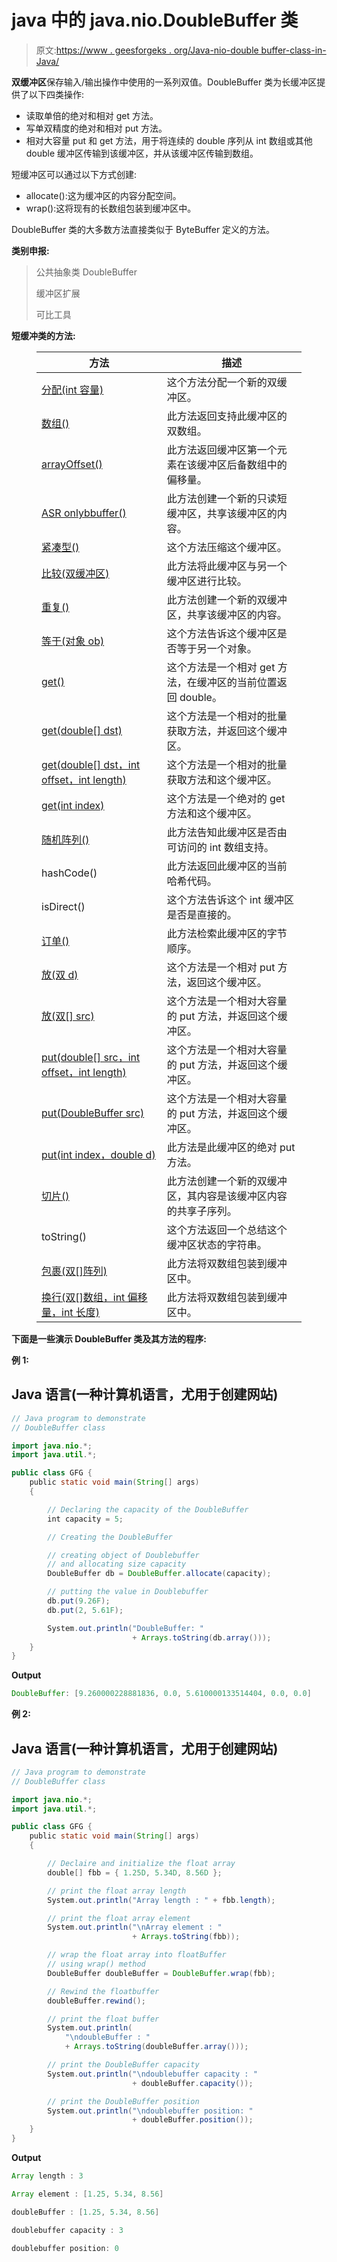 # java 中的 java.nio.DoubleBuffer 类

> 原文:[https://www . geesforgeks . org/Java-nio-double buffer-class-in-Java/](https://www.geeksforgeeks.org/java-nio-doublebuffer-class-in-java/)

**双缓冲区**保存输入/输出操作中使用的一系列双值。DoubleBuffer 类为长缓冲区提供了以下四类操作:

*   读取单倍的绝对和相对 get 方法。
*   写单双精度的绝对和相对 put 方法。
*   相对大容量 put 和 get 方法，用于将连续的 double 序列从 int 数组或其他 double 缓冲区传输到该缓冲区，并从该缓冲区传输到数组。

短缓冲区可以通过以下方式创建:

*   allocate():这为缓冲区的内容分配空间。
*   wrap():这将现有的长数组包装到缓冲区中。

DoubleBuffer 类的大多数方法直接类似于 ByteBuffer 定义的方法。

**类别申报:**

> 公共抽象类 DoubleBuffer
> 
> 缓冲区扩展
> 
> 可比工具

**短缓冲类的方法:**

<figure class="table">

| 方法 | 描述 |
| --- | --- |
| [分配(int 容量)](https://www.geeksforgeeks.org/doublebuffer-allocate-method-in-java-with-examples/) | 这个方法分配一个新的双缓冲区。 |
| [数组()](https://www.geeksforgeeks.org/doublebuffer-array-method-in-java-with-examples/) | 此方法返回支持此缓冲区的双数组。 |
| [arrayOffset()](https://www.geeksforgeeks.org/doublebuffer-arrayoffset-method-in-java-with-examples/) | 此方法返回缓冲区第一个元素在该缓冲区后备数组中的偏移量。 |
| [ASR onlybbuffer()](https://www.geeksforgeeks.org/doublebuffer-asreadonlybuffer-method-in-java-with-examples/) | 此方法创建一个新的只读短缓冲区，共享该缓冲区的内容。 |
| [紧凑型()](https://www.geeksforgeeks.org/doublebuffer-compact-method-in-java-with-examples/) | 这个方法压缩这个缓冲区。 |
| [比较(双缓冲区)](https://www.geeksforgeeks.org/doublebuffer-compareto-method-in-java-with-examples/) | 此方法将此缓冲区与另一个缓冲区进行比较。 |
| [重复()](https://www.geeksforgeeks.org/doublebuffer-duplicate-method-in-java-with-examples/) | 此方法创建一个新的双缓冲区，共享该缓冲区的内容。 |
| [等于(对象 ob)](https://www.geeksforgeeks.org/doublebuffer-equals-method-in-java-with-examples/) | 这个方法告诉这个缓冲区是否等于另一个对象。 |
| [get()](https://www.geeksforgeeks.org/doublebuffer-get-methods-in-java-with-examples/) | 这个方法是一个相对 get 方法，在缓冲区的当前位置返回 double。 |
| [get(double[] dst)](https://www.geeksforgeeks.org/doublebuffer-get-methods-in-java-with-examples/) | 这个方法是一个相对的批量获取方法，并返回这个缓冲区。 |
| [get(double[] dst，int offset，int length)](https://www.geeksforgeeks.org/doublebuffer-get-methods-in-java-with-examples/) | 这个方法是一个相对的批量获取方法和这个缓冲区。 |
| [get(int index)](https://www.geeksforgeeks.org/doublebuffer-get-methods-in-java-with-examples/) | 这个方法是一个绝对的 get 方法和这个缓冲区。 |
| [随机阵列()](https://www.geeksforgeeks.org/doublebuffer-hasarray-method-in-java-with-examples/) | 此方法告知此缓冲区是否由可访问的 int 数组支持。 |
| hashCode() | 此方法返回此缓冲区的当前哈希代码。 |
| isDirect() | 这个方法告诉这个 int 缓冲区是否是直接的。 |
| [订单()](https://www.geeksforgeeks.org/doublebuffer-order-methods-in-java-with-examples/) | 此方法检索此缓冲区的字节顺序。 |
| [放(双 d)](https://www.geeksforgeeks.org/doublebuffer-put-methods-in-java-with-examples-set-1/) | 这个方法是一个相对 put 方法，返回这个缓冲区。 |
| [放(双[] src)](https://www.geeksforgeeks.org/doublebuffer-put-methods-in-java-with-examples-set-1/) | 这个方法是一个相对大容量的 put 方法，并返回这个缓冲区。 |
| [put(double[] src，int offset，int length)](https://www.geeksforgeeks.org/doublebuffer-put-methods-in-java-with-examples-set-1/) | 这个方法是一个相对大容量的 put 方法，并返回这个缓冲区。 |
| [put(DoubleBuffer src)](https://www.geeksforgeeks.org/doublebuffer-put-methods-in-java-with-examples-set-1/) | 这个方法是一个相对大容量的 put 方法，并返回这个缓冲区。 |
| [put(int index，double d)](https://www.geeksforgeeks.org/doublebuffer-put-methods-in-java-with-examples-set-1/) | 此方法是此缓冲区的绝对 put 方法。 |
| [切片()](https://www.geeksforgeeks.org/doublebuffer-slice-method-in-java-with-examples/) | 此方法创建一个新的双缓冲区，其内容是该缓冲区内容的共享子序列。 |
| toString() | 这个方法返回一个总结这个缓冲区状态的字符串。 |
| [包裹(双[]阵列)](https://www.geeksforgeeks.org/doublebuffer-wrap-method-in-java-with-examples/) | 此方法将双数组包装到缓冲区中。 |
| [换行(双[]数组，int 偏移量，int 长度)](https://www.geeksforgeeks.org/doublebuffer-wrap-method-in-java-with-examples/) | 此方法将双数组包装到缓冲区中。 |

</figure>

**下面是一些演示 DoubleBuffer 类及其方法的程序:**

**例 1:**

## Java 语言(一种计算机语言，尤用于创建网站)

```java
// Java program to demonstrate
// DoubleBuffer class

import java.nio.*;
import java.util.*;

public class GFG {
    public static void main(String[] args)
    {

        // Declaring the capacity of the DoubleBuffer
        int capacity = 5;

        // Creating the DoubleBuffer

        // creating object of Doublebuffer
        // and allocating size capacity
        DoubleBuffer db = DoubleBuffer.allocate(capacity);

        // putting the value in Doublebuffer
        db.put(9.26F);
        db.put(2, 5.61F);

        System.out.println("DoubleBuffer: "
                           + Arrays.toString(db.array()));
    }
}
```

**Output**

```java
DoubleBuffer: [9.260000228881836, 0.0, 5.610000133514404, 0.0, 0.0]

```

**例 2:**

## Java 语言(一种计算机语言，尤用于创建网站)

```java
// Java program to demonstrate
// DoubleBuffer class

import java.nio.*;
import java.util.*;

public class GFG {
    public static void main(String[] args)
    {

        // Declaire and initialize the float array
        double[] fbb = { 1.25D, 5.34D, 8.56D };

        // print the float array length
        System.out.println("Array length : " + fbb.length);

        // print the float array element
        System.out.println("\nArray element : "
                           + Arrays.toString(fbb));

        // wrap the float array into floatBuffer
        // using wrap() method
        DoubleBuffer doubleBuffer = DoubleBuffer.wrap(fbb);

        // Rewind the floatbuffer
        doubleBuffer.rewind();

        // print the float buffer
        System.out.println(
            "\ndoubleBuffer : "
            + Arrays.toString(doubleBuffer.array()));

        // print the DoubleBuffer capacity
        System.out.println("\ndoublebuffer capacity : "
                           + doubleBuffer.capacity());

        // print the DoubleBuffer position
        System.out.println("\ndoublebuffer position: "
                           + doubleBuffer.position());
    }
}
```

**Output**

```java
Array length : 3

Array element : [1.25, 5.34, 8.56]

doubleBuffer : [1.25, 5.34, 8.56]

doublebuffer capacity : 3

doublebuffer position: 0

```